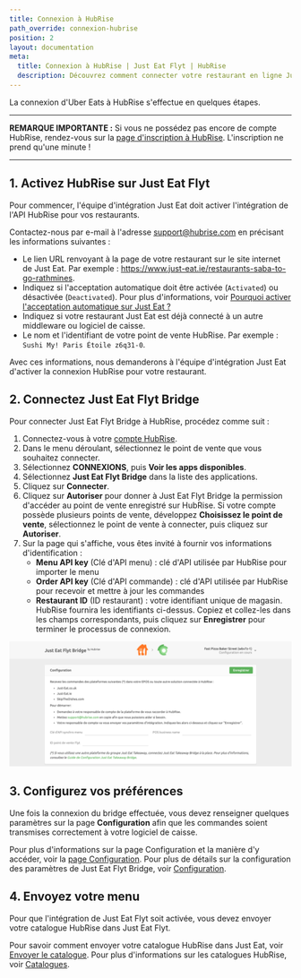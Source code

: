 ```yaml
---
title: Connexion à HubRise
path_override: connexion-hubrise
position: 2
layout: documentation
meta:
  title: Connexion à HubRise | Just Eat Flyt | HubRise
  description: Découvrez comment connecter votre restaurant en ligne Just Eat à HubRise. La connexion s'effectue simplement. Envoyez le lien de votre page Just Eat à HubRise et suivez les quelques étapes pour vous connecter.
---
```


La connexion d'Uber Eats à HubRise s'effectue en quelques étapes.

---

**REMARQUE IMPORTANTE :** Si vous ne possédez pas encore de compte HubRise, rendez-vous sur la [page d'inscription à HubRise](https://manager.hubrise.com/signup). L'inscription ne prend qu'une minute !

---

## 1. Activez HubRise sur Just Eat Flyt

Pour commencer, l'équipe d'intégration Just Eat doit activer l'intégration de l'API HubRise pour vos restaurants.

Contactez-nous par e-mail à l'adresse support@hubrise.com en précisant les informations suivantes :

- Le lien URL renvoyant à la page de votre restaurant sur le site internet de Just Eat. Par exemple : https://www.just-eat.ie/restaurants-saba-to-go-rathmines.
- Indiquez si l'acceptation automatique doit être activée (`Activated`) ou désactivée (`Deactivated`). Pour plus d'informations, voir [Pourquoi activer l'acceptation automatique sur Just Eat ?](/apps/just-eat-flyt/faqs/auto-accept)
- Indiquez si votre restaurant Just Eat est déjà connecté à un autre middleware ou logiciel de caisse.
- Le nom et l'identifiant de votre point de vente HubRise. Par exemple : `Sushi My! Paris Étoile z6q31-0`.

Avec ces informations, nous demanderons à l'équipe d'intégration Just Eat d'activer la connexion HubRise pour votre restaurant.

## 2. Connectez Just Eat Flyt Bridge

Pour connecter Just Eat Flyt Bridge à HubRise, procédez comme suit :

1. Connectez-vous à votre [compte HubRise](https://manager.hubrise.com).
2. Dans le menu déroulant, sélectionnez le point de vente que vous souhaitez connecter.
3. Sélectionnez **CONNEXIONS**, puis **Voir les apps disponibles**.
4. Sélectionnez **Just Eat Flyt Bridge** dans la liste des applications.
5. Cliquez sur **Connecter**.
6. Cliquez sur **Autoriser** pour donner à Just Eat Flyt Bridge la permission d'accéder au point de vente enregistré sur HubRise. Si votre compte possède plusieurs points de vente, développez **Choisissez le point de vente**, sélectionnez le point de vente à connecter, puis cliquez sur **Autoriser**.
7. Sur la page qui s'affiche, vous êtes invité à fournir vos informations d'identification :
   - **Menu API key** (Clé d'API menu) : clé d'API utilisée par HubRise pour importer le menu
   - **Order API key** (Clé d'API commande) : clé d'API utilisée par HubRise pour recevoir et mettre à jour les commandes
   - **Restaurant ID** (ID restaurant) : votre identifiant unique de magasin.
     HubRise fournira les identifiants ci-dessus. Copiez et collez-les dans les champs correspondants, puis cliquez sur **Enregistrer** pour terminer le processus de connexion.

![Page d'informations d'identification pour Just Eat Flyt Bridge](./images/001-just-eat-credentials.png)

## 3. Configurez vos préférences

Une fois la connexion du bridge effectuée, vous devez renseigner quelques paramètres sur la page **Configuration** afin que les commandes soient transmises correctement à votre logiciel de caisse.

Pour plus d'informations sur la page Configuration et la manière d'y accéder, voir la [page Configuration](/apps/just-eat-flyt/user-interface#configuration). Pour plus de détails sur la configuration des paramètres de Just Eat Flyt Bridge, voir [Configuration](/apps/just-eat-flyt/configuration).

## 4. Envoyez votre menu

Pour que l'intégration de Just Eat Flyt soit activée, vous devez envoyer votre catalogue HubRise dans Just Eat Flyt.

Pour savoir comment envoyer votre catalogue HubRise dans Just Eat, voir [Envoyer le catalogue](/apps/just-eat-flyt/push-catalog). Pour plus d'informations sur les catalogues HubRise, voir [Catalogues](/docs/catalog).
